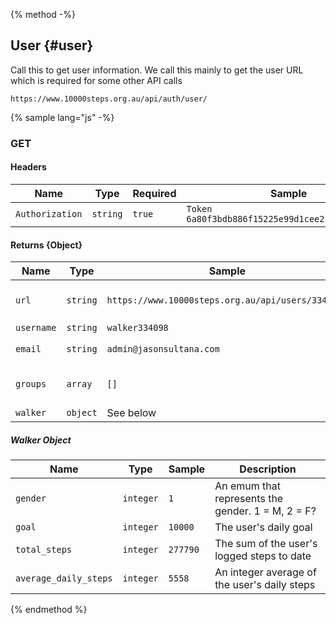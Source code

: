 {% method -%}
## User {#user}

Call this to get user information. We call this mainly to get the user URL which is required for some other API calls
``` 
https://www.10000steps.org.au/api/auth/user/
```

{% sample lang="js" -%}

### GET ###
#### Headers ####
| Name | Type | Required | Sample |
| -- | -- | -- | -- |
| `Authorization` | `string` | `true` | `Token 6a80f3bdb886f15225e99d1cee2c0bce4a6d60d9` |

#### Returns {Object} ####
| Name | Type | Sample | Description |
| --   | --   | --     | --          | 
| `url` | `string` | `https://www.10000steps.org.au/api/users/334098/` | A URL that identifies the user |
| `username` | `string` | `walker334098` | |
| `email` | `string` | `admin@jasonsultana.com` | The user's email |
| `groups` | `array` | `[]` | An array of joined groups? |
| `walker` | `object` | See below | Usage data |

##### Walker Object #####
| Name | Type | Sample | Description |
| --   | --   | --     | --          | 
| `gender` | `integer` | `1` | An emum that represents the gender. 1 = M, 2 = F? |
| `goal` | `integer` | `10000` | The user's daily goal |
| `total_steps` | `integer` | `277790` | The sum of the user's logged steps to date |
| `average_daily_steps` | `integer` | `5558` | An integer average of the user's daily steps |

{% endmethod %}